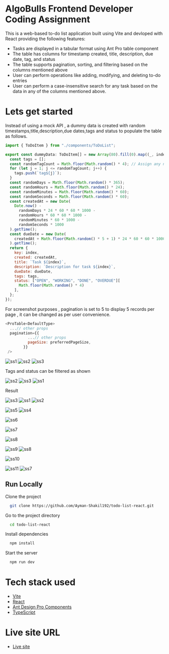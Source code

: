 
# AlgoBulls Frontend Developer Coding Assignment


This is a web-based to-do list application built using Vite and devloped with React providing  the following features:

* Tasks are displayed in a tabular format using Ant Pro table component
* The table has columns for timestamp created, title, description, due date, tag, and status
* The table supports pagination, sorting, and filtering based on the columns mentioned above
* User can perform operations like adding, modifying, and deleting to-do entries
* User can perform a case-insensitive search for any task based on the data in any of the columns mentioned above.

# Lets get started

Instead of using a mock API , a dummy data is created with random timestamps,title,description,due dates,tags and status to populate the table as follows.

```javascript
import { ToDoItem } from "./components/ToDoList";

export const dummyData: ToDoItem[] = new Array(80).fill(0).map((_, index) => {
  const tags = [];
  const randomTagCount = Math.floor(Math.random() * 4); // Assign any number of tags between 0 and 3
  for (let j = 1; j <= randomTagCount; j++) {
    tags.push(`tag${j}`);
  }
  const randomDays = Math.floor(Math.random() * 365);
  const randomHours = Math.floor(Math.random() * 24);
  const randomMinutes = Math.floor(Math.random() * 60);
  const randomSeconds = Math.floor(Math.random() * 60);
  const createdAt = new Date(
    Date.now() -
      randomDays * 24 * 60 * 60 * 1000 -
      randomHours * 60 * 60 * 1000 -
      randomMinutes * 60 * 1000 -
      randomSeconds * 1000
  ).getTime();
  const dueDate = new Date(
    createdAt + Math.floor(Math.random() * 5 + 1) * 24 * 60 * 60 * 1000
  ).getTime();
  return {
    key: index,
    created: createdAt,
    title: `Task ${index}`,
    description: `Description for task ${index}`,
    dueDate: dueDate,
    tags: tags,
    status: ["OPEN", "WORKING", "DONE", "OVERDUE"][
      Math.floor(Math.random() * 4)
    ],
  };
});

```

For screenshot purposes , pagination is set to 5 to display 5 records per page , it can be changed as per user convenience.

```javascript
<ProTable<DefaultType>
  ...// other props
  pagination={{
          ...// other props
          pageSize: preferredPageSize,
        }}
 />
```

![ss1](https://user-images.githubusercontent.com/88003292/231910101-198fecee-96e3-49db-ade6-a34c57a6d87a.png)
![ss2](https://user-images.githubusercontent.com/88003292/231910105-a16a2355-8bce-40e7-98fa-20ef138615a2.png)
![ss3](https://user-images.githubusercontent.com/88003292/231910107-95bc3fd6-1159-4cda-985f-c178b85fe493.png)

Tags and status can be filtered as shown

![ss2](https://user-images.githubusercontent.com/88003292/231910119-c1002da4-fb43-442b-8942-63ae5030e884.png)
![ss3](https://user-images.githubusercontent.com/88003292/231910120-bf30a0d3-f007-4124-8734-9372d3d1a018.png)
![ss1](https://user-images.githubusercontent.com/88003292/231910122-fe6143e1-fb67-4cbb-84c7-90570c74d805.png)

Result 

![ss3](https://user-images.githubusercontent.com/88003292/231910129-f4348cd8-ea26-491b-8edd-3c641ca622f9.png)
![ss1](https://user-images.githubusercontent.com/88003292/231910131-e2f2eb8e-a83d-4acb-a24d-87846cb949d5.png)
![ss2](https://user-images.githubusercontent.com/88003292/231910132-f805fb12-5471-4ca7-86de-43e38dc2430a.png)


![ss5](https://user-images.githubusercontent.com/88003292/231910170-3892766e-318c-4b3c-a878-522c28b2730c.png)
![ss4](https://user-images.githubusercontent.com/88003292/231910175-0dc20382-b896-4832-ab94-a18bb2b82c8c.png)

![ss6](https://user-images.githubusercontent.com/88003292/231910192-9a500cf3-0a4d-4f36-ba1e-98400207f97f.png)

![ss7](https://user-images.githubusercontent.com/88003292/231910206-79be1ddf-607b-452d-a4c5-63d2b58ad0e7.png)

![ss8](https://user-images.githubusercontent.com/88003292/231910219-ea5e90d3-1987-4d59-ac28-f2411c848f1a.png)

![ss9](https://user-images.githubusercontent.com/88003292/231910251-1e1340e5-8e0b-430b-bc42-8384d7c055db.png)
![ss8](https://user-images.githubusercontent.com/88003292/231910255-153b0303-697e-4acb-91cb-6f79db18f1c8.png)

![ss10](https://user-images.githubusercontent.com/88003292/231910278-ba150294-9142-4ecb-b627-c8bbceafe506.png)

![ss11](https://user-images.githubusercontent.com/88003292/231910301-6d9ff639-8021-4678-93e1-9ca3f7b19044.png)
![ss7](https://user-images.githubusercontent.com/88003292/231910306-c0a215e7-d95e-4a29-a13e-fb3a89420efe.png)


## Run Locally

Clone the project

```bash
  git clone https://github.com/Ayman-Shakil192/todo-list-react.git
```

Go to the project directory

```bash
  cd todo-list-react
```

Install dependencies

```bash
  npm install
```

Start the server

```bash
  npm run dev
```

# Tech stack used

* [Vite](https://vitejs.dev/guide/)
* [React](https://react.dev/)
* [Ant Design Pro Components](https://procomponents.ant.design/en-US)
* [TypeScript](https://www.typescriptlang.org/)

# Live site URL

* [Live site](https://todo-list-react-ayman.netlify.app/)



